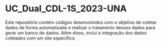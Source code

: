 # UC_Dual_CDL-1S_2023-UNA
Este repositório contém códigos desenvolvidos com o objetivo de coletar dados de forma automatizada e realizar o tratamento desses dados para gerar um banco de dados. Além disso, inclui a integração dos dados coletados com um site específico.
